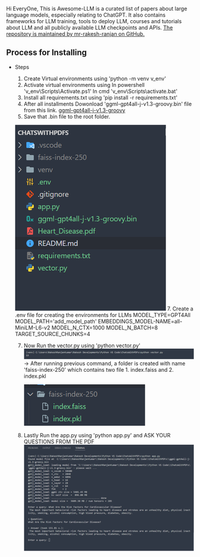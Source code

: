 Hi EveryOne, This is Awesome-LLM is a curated list of papers about large language models, especially relating to ChatGPT. It also contains frameworks for LLM training, tools to deploy LLM, courses and tutorials about LLM and all publicly available LLM checkpoints and APIs. [The repository is maintained by mr-rakesh-ranjan on GitHub.](https://github.com/mr-rakesh-ranjan/ChatsWithPDFs)

## Process for Installing

- Steps
    1. Create Virtual environments using 'python -m venv v_env'
    2. Activate virtual environments using 
        In powershell 'v_env\Scripts\Activate.ps1'
        In cmd 'v_env\Scripts\activate.bat'
    3. Install all requirements.txt using 'pip install -r requirements.txt'
    4. After all installments Dowonload 'ggml-gpt4all-j-v1.3-groovy.bin' file from this link. [ggml-gpt4all-j-v1.3-groovy](https://huggingface.co/orel12/ggml-gpt4all-j-v1.3-groovy/tree/main)
    5. Save that .bin file to the root folder.

    ![1694426045592](image/README/1694426045592.png)
    7. Create a .env file for creating the environments for LLMs
        MODEL_TYPE=GPT4All
        MODEL_PATH='add_model_path'
        EMBEDDINGS_MODEL-NAME=all-MiniLM-L6-v2
        MODEL_N_CTX=1000
        MODEL_N_BATCH=8
        TARGET_SOURCE_CHUNKS=4
 

    7. Now Run the vector.py using 'python vector.py'
    ![1694426664690](image/README/1694426664690.png)
        -> After running previous command, a folder is created with name 'faiss-index-250' which contains two file 1. index.faiss and 2. index.pkl

        ![1694426742788](image/README/1694426742788.png)
    8. Lastly Run the app.py using 'python app.py' and ASK YOUR QUESTIONS FROM THE PDF
    ![1694426530796](image/README/1694426530796.png)
